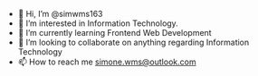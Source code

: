 - 👋 Hi, I’m @simwms163
- 👀 I’m interested in Information Technology.
- 🌱 I’m currently learning Frontend Web Development
- 💞️ I’m looking to collaborate on anything regarding Information Technology
- 📫 How to reach me simone.wms@outlook.com
  
<!---
simwms163/simwms163 is a ✨ special ✨ repository because its `README.md` (this file) appears on your GitHub profile.
You can click the Preview link to take a look at your changes.
--->
